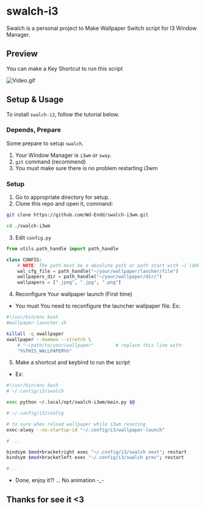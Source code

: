 
# swalch-i3

Swalch is a personal project to Make Wallpaper Switch script for I3 Window Manager.

## Preview

You can make a Key Shortcut to run this script

![Video.gif](https://github.com/Wd-Endd/swalch-i3wm/raw/refs/heads/main/.preview/2025_08_13_07_14_40.gif)

## Setup & Usage

To install ``swalch-i3``, follow the tutorial below.

### Depends, Prepare

Some prepare to setup ``swalch``.

1. Your Window Manager is ``i3wm`` or ``sway``.
2. ``git`` command (recommend)
3. You must make sure there is no problem restarting i3wm

### Setup

1. Go to appropriate directory for setup.
2. Clone this repo and open it, command:
```Bash
git clone https://github.com/Wd-Endd/swalch-i3wm.git

cd ./swalch-i3wm
```
3. Edit ``config.py``
```Python
from utils.path_handle import path_handle

class CONFIG:
    # NOTE: The path must be a absolute path or path start with ~/ ($HOME)
    wal_cfg_file = path_handle("~/your/wallpaper/lancher/file")
    wallpapers_dir = path_handle("~/your/wallpaper/dir/")
    wallpapers = [".jpeg", ".jpg", ".png"]
```
4. Reconfigure Your wallpaper launch (First time)
- You must You need to reconfigure the launcher wallpaper file. Ex:
```Bash
#!/usr/bin/env bash
#wallpaper-launcher.sh

killall -q xwallpaper
xwallpaper --daemon --stretch \
    # "~/path/to/your/wallpaper"        # replace this line with:
    "%%THIS_WALLPAPER%%"
```
5. Make a shortcut and keybind to run the script
- Ex:
```sh
#!/usr/bin/env bash
# ~/.config/i3/swalch

exec python ~/.local/opt/swalch-i3wm/main.py $@

```
```sh
# ~/.config/i3/config

# to sure when reload wallpaper while i3wm reseting
exec-alway --no-startup-id "~/.config/i3/wallpaper-launch"

# ...

bindsym $mod+bracketright exec "~/.config/i3/swalch next"; restart
bindsym $mod+bracketleft exec "~/.config/i3/swalch prev"; restart

#...
```
- Done, enjoy it?!        ... No animation -_-

## Thanks for see it <3

